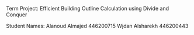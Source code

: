 Term Project: Efficient Building Outline Calculation using Divide and Conquer

Student Names:
Alanoud Almajed 	446200715
Wjdan Alsharekh	  446200443

